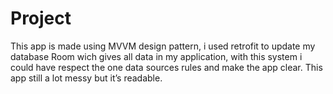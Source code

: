 # Project

This app is made using MVVM design pattern, i used retrofit to update my database Room wich gives all data in my application, with this system i could have respect the one data sources rules and make the app clear. This app still a lot messy but it’s readable.
